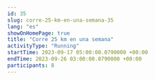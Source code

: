 ```yaml
---
id: 35
slug: corre-25-km-en-una-semana-35
lang: "es"
showOnHomePage: true
title: "Corre 25 km en una semana"
activityType: "Running"
startTime: 2023-09-17 05:00:00.0790000 +00:00
endTime: 2023-09-26 03:00:00.0790000 +00:00
participants: 8
---
```

